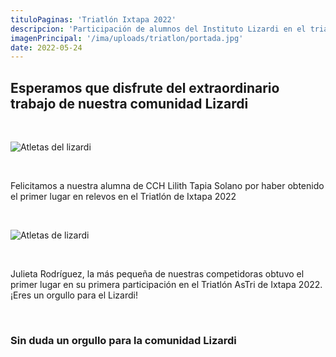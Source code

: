 ```yaml
---
tituloPaginas: 'Triatlón Ixtapa 2022'
descripcion: 'Participación de alumnos del Instituto Lizardi en el triatlón de Ixtapa 2022'
imagenPrincipal: '/ima/uploads/triatlon/portada.jpg'
date: 2022-05-24
---
```


## Esperamos que disfrute del extraordinario trabajo de nuestra comunidad Lizardi

<br>

![Atletas del lizardi](/ima/uploads/triatlon/atletas-lizardi.jpg)

<br>

Felicitamos a nuestra alumna de CCH Lilith Tapia Solano por haber obtenido el primer lugar en relevos en el Triatlón de Ixtapa 2022

<br>

![Atletas de lizardi](/ima/uploads/triatlon/atletas-lizardi-2.jpg)

<br>

Julieta Rodríguez, la más pequeña de nuestras competidoras obtuvo el primer lugar en su primera participación en el Triatlón AsTri de Ixtapa 2022.  ¡Eres un orgullo para el Lizardi!

<br>

### Sin duda un orgullo para la comunidad Lizardi